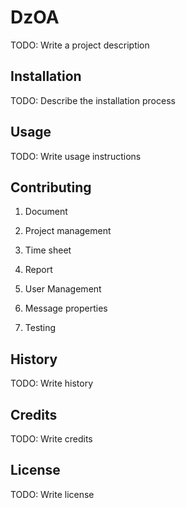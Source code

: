 
# DzOA
TODO: Write a project description
## Installation
TODO: Describe the installation process
## Usage
TODO: Write usage instructions
## Contributing
1. Document

2. Project management

3. Time sheet

4. Report

5. User Management

6. Message properties

7. Testing
    
## History
TODO: Write history
## Credits
TODO: Write credits
## License
TODO: Write license
